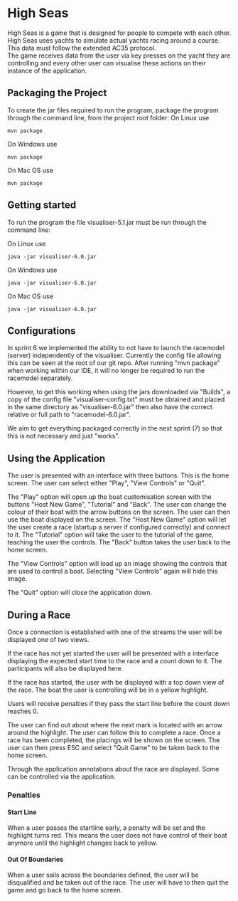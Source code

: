 # High Seas

High Seas is a game that is designed for people to compete with each other.
High Seas uses yachts to simulate actual yachts racing around a course.  
This data must follow the extended AC35 protocol.   
The game receives data from the user via key presses on the yacht they are controlling
and every other user can visualise these actions on their instance of the application.

## Packaging the Project
To create the jar files required to run the program, 
package the program through the command line, from the project root folder:
On Linux use
```
mvn package
```
On Windows use
```
mvn package
```
On Mac OS use
```
mvn package
```


## Getting started
To run the program the file visualiser-5.1.jar must be run through the command line:
 
On Linux use
```
java -jar visualiser-6.0.jar
```
On Windows use
```
java -jar visualiser-6.0.jar
```
On Mac OS use
```
java -jar visualiser-6.0.jar
```

## Configurations

In sprint 6 we implemented the ability to not have to launch the racemodel (server) independently of the visualiser.
Currently the config file allowing this can be seen at the root of our git repo. After running "mvn package" when working within our IDE,
it will no longer be required to run the racemodel separately.

However, to get this working when using the jars downloaded via "Builds", a copy of the config file "visualiser-config.txt" must be obtained and 
placed in the same directory as "visualiser-6.0.jar" then also have the correct relative or full path to "racemodel-6.0.jar".

We aim to get everything packaged correctly in the next sprint (7) so that this is not necessary and just "works".

## Using the Application
The user is presented with an interface with three buttons. This is the home screen.
The user can select either "Play", "View Controls" or "Quit". 
 
The "Play" option will open up the boat customisation screen with the buttons "Host New Game", 
"Tutorial" and "Back". The user can change the colour of their boat 
with the arrow buttons on the screen. The user can then use the boat displayed on the screen.
The "Host New Game" option will let the user create a race (startup a server if configured correctly) and connect to it. The "Tutorial"
option will take the user to the tutorial of the game, teaching the user the controls.
The "Back" button takes the user back to the home screen.  

The "View Controls" option will load up an image showing the controls that are used to control a boat.
Selecting "View Controls" again will hide this image.  

The "Quit" option will close the application down.

## During a Race
Once a connection is established with one of the streams the user will be displayed 
one of two views.

If the race has not yet started the user will be presented with a interface displaying the expected 
start time to the race and a count down to it. The participants will also be displayed here.

If the race has started, the user with be displayed with a top down 
view of the race. The boat the user is controlling will be in a yellow highlight.

Users will receive penalties if they pass the start line before the count down reaches 0.

The user can find out about where the next mark is located with an arrow around the highlight.
The user can follow this to complete a race. Once a race has been completed, the placings will
be shown on the screen. The user can then press ESC and select "Quit Game" to be taken back to
the home screen.

Through the application annotations about the race are displayed. Some can be 
controlled via the application.

### Penalties

#### Start Line
When a user passes the startline early,  a penalty will be set and the highlight turns red. 
This means the user does not have control of their boat anymore until the highlight changes back to yellow.

#### Out Of Boundaries
When a user sails across the boundaries defined, the user will be disqualified and be taken out of the race.
The user will have to then quit the game and go back to the home screen.